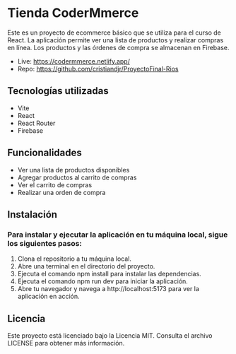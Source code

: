 # Tienda CoderMmerce
Este es un proyecto de ecommerce básico que se utiliza para el curso de React. La aplicación permite ver una lista de productos y realizar compras en línea. Los productos y las órdenes de compra se almacenan en Firebase.

- Live: https://codermmerce.netlify.app/
- Repo: https://github.com/cristiandjr/ProyectoFinal-Rios

## Tecnologías utilizadas
- Vite
- React
- React Router
- Firebase

## Funcionalidades
- Ver una lista de productos disponibles
- Agregar productos al carrito de compras
- Ver el carrito de compras
- Realizar una orden de compra

## Instalación

### Para instalar y ejecutar la aplicación en tu máquina local, sigue los siguientes pasos:

1. Clona el repositorio a tu máquina local.
2. Abre una terminal en el directorio del proyecto.
3. Ejecuta el comando npm install para instalar las dependencias.
4. Ejecuta el comando npm run dev para iniciar la aplicación.
5. Abre tu navegador y navega a http://localhost:5173 para ver la aplicación en acción.

## Licencia
Este proyecto está licenciado bajo la Licencia MIT. Consulta el archivo LICENSE para obtener más información.